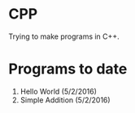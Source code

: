 # CPP
Trying to make programs in C++.

# Programs to date
1. Hello World (5/2/2016)
2. Simple Addition (5/2/2016)
